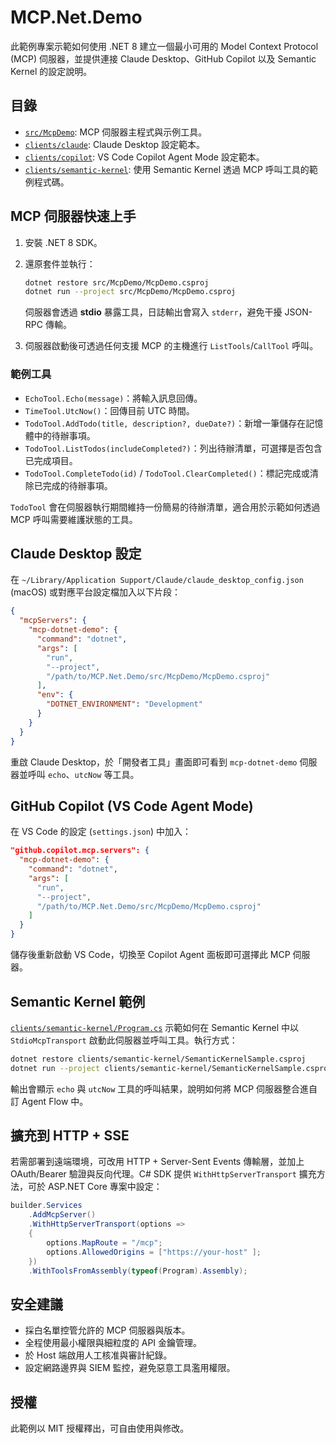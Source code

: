 # MCP.Net.Demo

此範例專案示範如何使用 .NET 8 建立一個最小可用的 Model Context Protocol (MCP) 伺服器，並提供連接 Claude Desktop、GitHub Copilot 以及 Semantic Kernel 的設定說明。

## 目錄

- [`src/McpDemo`](src/McpDemo): MCP 伺服器主程式與示例工具。
- [`clients/claude`](clients/claude): Claude Desktop 設定範本。
- [`clients/copilot`](clients/copilot): VS Code Copilot Agent Mode 設定範本。
- [`clients/semantic-kernel`](clients/semantic-kernel): 使用 Semantic Kernel 透過 MCP 呼叫工具的範例程式碼。

## MCP 伺服器快速上手

1. 安裝 .NET 8 SDK。
2. 還原套件並執行：

   ```bash
   dotnet restore src/McpDemo/McpDemo.csproj
   dotnet run --project src/McpDemo/McpDemo.csproj
   ```

   伺服器會透過 **stdio** 暴露工具，日誌輸出會寫入 `stderr`，避免干擾 JSON-RPC 傳輸。

3. 伺服器啟動後可透過任何支援 MCP 的主機進行 `ListTools`/`CallTool` 呼叫。

### 範例工具

- `EchoTool.Echo(message)`：將輸入訊息回傳。
- `TimeTool.UtcNow()`：回傳目前 UTC 時間。
- `TodoTool.AddTodo(title, description?, dueDate?)`：新增一筆儲存在記憶體中的待辦事項。
- `TodoTool.ListTodos(includeCompleted?)`：列出待辦清單，可選擇是否包含已完成項目。
- `TodoTool.CompleteTodo(id)` / `TodoTool.ClearCompleted()`：標記完成或清除已完成的待辦事項。

`TodoTool` 會在伺服器執行期間維持一份簡易的待辦清單，適合用於示範如何透過 MCP 呼叫需要維護狀態的工具。

## Claude Desktop 設定

在 `~/Library/Application Support/Claude/claude_desktop_config.json` (macOS) 或對應平台設定檔加入以下片段：

```json
{
  "mcpServers": {
    "mcp-dotnet-demo": {
      "command": "dotnet",
      "args": [
        "run",
        "--project",
        "/path/to/MCP.Net.Demo/src/McpDemo/McpDemo.csproj"
      ],
      "env": {
        "DOTNET_ENVIRONMENT": "Development"
      }
    }
  }
}
```

重啟 Claude Desktop，於「開發者工具」畫面即可看到 `mcp-dotnet-demo` 伺服器並呼叫 `echo`、`utcNow` 等工具。

## GitHub Copilot (VS Code Agent Mode)

在 VS Code 的設定 (`settings.json`) 中加入：

```json
"github.copilot.mcp.servers": {
  "mcp-dotnet-demo": {
    "command": "dotnet",
    "args": [
      "run",
      "--project",
      "/path/to/MCP.Net.Demo/src/McpDemo/McpDemo.csproj"
    ]
  }
}
```

儲存後重新啟動 VS Code，切換至 Copilot Agent 面板即可選擇此 MCP 伺服器。

## Semantic Kernel 範例

[`clients/semantic-kernel/Program.cs`](clients/semantic-kernel/Program.cs) 示範如何在 Semantic Kernel 中以 `StdioMcpTransport` 啟動此伺服器並呼叫工具。執行方式：

```bash
dotnet restore clients/semantic-kernel/SemanticKernelSample.csproj
dotnet run --project clients/semantic-kernel/SemanticKernelSample.csproj
```

輸出會顯示 `echo` 與 `utcNow` 工具的呼叫結果，說明如何將 MCP 伺服器整合進自訂 Agent Flow 中。

## 擴充到 HTTP + SSE

若需部署到遠端環境，可改用 HTTP + Server-Sent Events 傳輸層，並加上 OAuth/Bearer 驗證與反向代理。C# SDK 提供 `WithHttpServerTransport` 擴充方法，可於 ASP.NET Core 專案中設定：

```csharp
builder.Services
    .AddMcpServer()
    .WithHttpServerTransport(options =>
    {
        options.MapRoute = "/mcp";
        options.AllowedOrigins = ["https://your-host" ];
    })
    .WithToolsFromAssembly(typeof(Program).Assembly);
```

## 安全建議

- 採白名單控管允許的 MCP 伺服器與版本。
- 全程使用最小權限與細粒度的 API 金鑰管理。
- 於 Host 端啟用人工核准與審計紀錄。
- 設定網路邊界與 SIEM 監控，避免惡意工具濫用權限。

## 授權

此範例以 MIT 授權釋出，可自由使用與修改。
